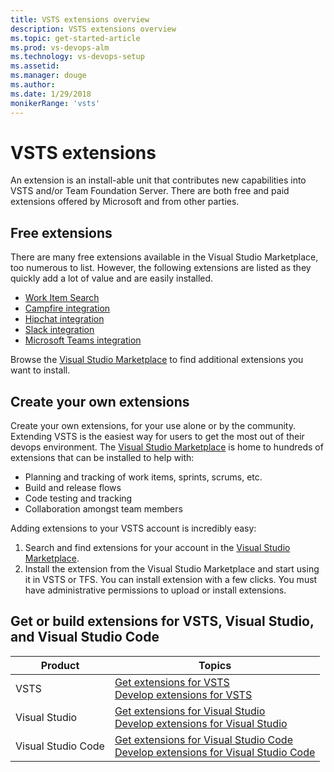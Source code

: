 ```yaml
---
title: VSTS extensions overview 
description: VSTS extensions overview
ms.topic: get-started-article
ms.prod: vs-devops-alm
ms.technology: vs-devops-setup
ms.assetid: 
ms.manager: douge
ms.author: 
ms.date: 1/29/2018
monikerRange: 'vsts'
---
```



#  VSTS extensions

An extension is an install-able unit that contributes new capabilities into VSTS and/or Team Foundation Server. There are both free and paid extensions offered by Microsoft and from other parties.

## Free extensions 

There are many free extensions available in the Visual Studio Marketplace, too numerous to list. However, the following extensions are listed as they quickly add a lot of value and are easily installed. 

- [Work Item Search](https://marketplace.visualstudio.com/items?itemName=ms.vss-workitem-search)   
- [Campfire integration](https://marketplace.visualstudio.com/items?itemName=ms-vsts.services-campfire)   
- [Hipchat integration](https://marketplace.visualstudio.com/items?itemName=ms-vsts.services-hipchat)   
- [Slack integration](https://marketplace.visualstudio.com/items?itemName=ms-vsts.vss-services-slack)   
- [Microsoft Teams integration](https://marketplace.visualstudio.com/items?itemName=ms-vsts.vss-services-teams)    

Browse the [Visual Studio Marketplace](https://marketplace.visualstudio.com/vsts) to find additional extensions you want to install. 

## Create your own extensions
Create your own extensions, for your use alone or by the community. Extending VSTS is the easiest way for users to get the most out of their 
devops environment. The [Visual Studio Marketplace](https://marketplace.visualstudio.com) is home to hundreds of extensions
that can be installed to help with:
- Planning and tracking of work items, sprints, scrums, etc. 
- Build and release flows
- Code testing and tracking
- Collaboration amongst team members

Adding extensions to your VSTS account is incredibly easy:

1. Search and find extensions for your account in the [Visual Studio Marketplace](https://marketplace.visualstudio.com/vsts).
2. Install the extension from the Visual Studio Marketplace and start using it in VSTS or TFS.
You can install extension with a few clicks. You must have administrative permissions to upload or install extensions. 

## Get or build extensions for VSTS, Visual Studio, and Visual Studio Code

| Product | Topics |
|-----------------------------|--------------------------------------------------------------------------------------------------|
| VSTS | [Get extensions for VSTS](../marketplace/install-vsts-extension.md) <br/> [Develop extensions for VSTS](https://aka.ms/vsoextensions) |
| Visual Studio | [Get extensions for Visual Studio](https://marketplace.visualstudio.com/vs) <br/> [Develop extensions for Visual Studio](http://aka.ms/extendvs) |
| Visual Studio Code | [Get extensions for Visual Studio Code](https://marketplace.visualstudio.com/vscode) <br/> [Develop extensions for Visual Studio Code](http://go.microsoft.com/fwlink/?LinkID=703825) |


